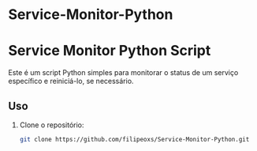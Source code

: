 # Service-Monitor-Python

# Service Monitor Python Script

Este é um script Python simples para monitorar o status de um serviço específico e reiniciá-lo, se necessário.

## Uso

1. Clone o repositório:

   ```bash
   git clone https://github.com/filipeoxs/Service-Monitor-Python.git
